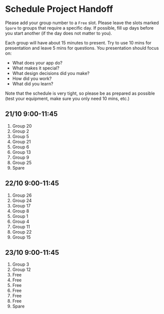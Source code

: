 # Schedule Project Handoff

Please add your group number to a `Free` slot. Please leave the slots marked `Spare` to groups that require a specific day. If possible, fill up days before you start another (if the day does not matter to you).

Each group will have about 15 minutes to present. Try to use 10 mins for presentation and leave 5 mins for questions. You presentation should focus on:

- What does your app do?
- What makes it special?
- What design decisions did you make?
- How did you work?
- What did you learn?

Note that the schedule is very tight, so please be as prepared as possible (test your equipment, make sure you only need 10 mins, etc.)

## 21/10 9:00-11:45

1. Group 20
2. Group 2
3. Group 5
4. Group 21
5. Group 6
6. Group 13
7. Group 9
8. Group 25
9. Spare

## 22/10 9:00-11:45

1. Group 26
2. Group 24
3. Group 17
4. Group 8
5. Group 1
6. Group 4
7. Group 11
8. Group 22
9. Group 15

## 23/10 9:00-11:45

1. Group 3
2. Group 12
3. Free
4. Free
5. Free
6. Free
7. Free
8. Free
9. Spare
